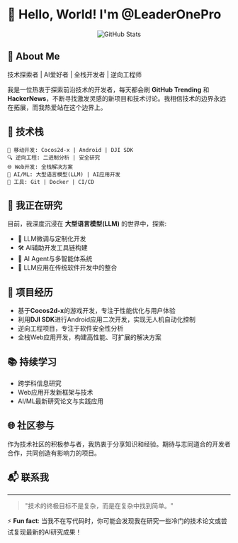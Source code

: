 # 👋 Hello, World! I'm @LeaderOnePro

<div align="center">
  <img src="https://github-readme-stats.vercel.app/api?username=LeaderOnePro&show_icons=true&theme=radical" alt="GitHub Stats" />
</div>

## 💫 About Me

技术探索者 | AI爱好者 | 全栈开发者 | 逆向工程师

我是一位热衷于探索前沿技术的开发者，每天都会刷 **GitHub Trending** 和 **HackerNews**，不断寻找激发灵感的新项目和技术讨论。我相信技术的边界永远在拓展，而我热爱站在这个边界上。

## 🚀 技术栈

```
📱 移动开发: Cocos2d-x | Android | DJI SDK
🔍 逆向工程: 二进制分析 | 安全研究
🌐 Web开发: 全栈解决方案
🤖 AI/ML: 大型语言模型(LLM) | AI应用开发
🔧 工具: Git | Docker | CI/CD
```

## 🔭 我正在研究

目前，我深度沉浸在 **大型语言模型(LLM)** 的世界中，探索:

- 🧠 LLM微调与定制化开发
- 🛠️ AI辅助开发工具链构建
- 🤝 AI Agent与多智能体系统
- 🔄 LLM应用在传统软件开发中的整合

## 🌟 项目经历

- 基于**Cocos2d-x**的游戏开发，专注于性能优化与用户体验
- 利用**DJI SDK**进行Android应用二次开发，实现无人机自动化控制
- 逆向工程项目，专注于软件安全性分析
- 全栈Web应用开发，构建高性能、可扩展的解决方案

## 📚 持续学习

- 跨学科信息研究
- Web应用开发新框架与技术
- AI/ML最新研究论文与实践应用

## 🌐 社区参与

作为技术社区的积极参与者，我热衷于分享知识和经验。期待与志同道合的开发者合作，共同创造有影响力的项目。

## 📬 联系我

[//]: # (请添加您的联系方式)

---

> "技术的终极目标不是复杂，而是在复杂中找到简单。" 

⚡ **Fun fact**: 当我不在写代码时，你可能会发现我在研究一些冷门的技术论文或尝试复现最新的AI研究成果！
